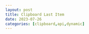```yaml
---
layout: post
title: Clipboard Last Item
date: 2023-07-26
categories: [clipboard,api,dynamic]
---
```


<h1 id="apiData"></h1>

<script>
  // Function to fetch data from the API and display it in the <h1> element
  async function fetchDataAndShow() {
    try {
      const response = await fetch('https://script.google.com/macros/s/AKfycbx8HldRYNkvjCzV_Pay7iAsqbD0hK3GNow_gwF5aStJoel_ew4_fPxPXkyXfeL0IIDW/exec'); // Replace with your API endpoint URL
      const data = await response.text(); // Use response.text() to get plain text data

      // Update the <h1> element with the data from the API
      const h1Element = document.getElementById('apiData');
      h1Element.textContent = data;
    } catch (error) {
      console.error('Error fetching data:', error);
    }
  }

  // Call the function to fetch and display the data
  fetchDataAndShow();
</script>
